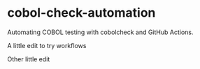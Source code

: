 # cobol-check-automation
Automating COBOL testing with cobolcheck and GitHub Actions.

A little edit to try workflows

Other little edit
